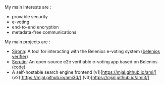 My main interests are :
- provable security
- e-voting
- end-to-end encryption
- metadata-free communications

My main projects are :

- [Sirona](https://github.com/mjal/sirona): A tool for interacting with the Belenios e-voting system ([belenios verifier](https://mjal.github.io/sirona))
- [Scrutin](https://scrutin.app): An open-source e2e verifiable e-voting app based on Belenios ([code](https://github.com/mjal/scrutin))
- A self-hostable search engine frontend (v1)[https://mjal.github.io/ami/] (v2)[https://mjal.github.io/ami3d/] (v3)[https://mjal.github.io/ami3/]
